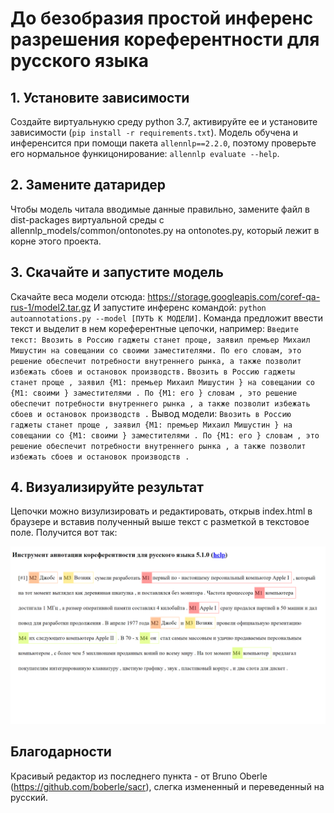 # До безобразия простой инференс разрешения кореферентности для русского языка

## 1. Установите зависимости

Создайте виртуальнукю среду python 3.7, активируйте ее и установите зависимости (`pip install -r requirements.txt`).
Модель обучена и инференсится при помощи пакета `allennlp==2.2.0`, поэтому проверьте его нормальное функицонирование: `allennlp evaluate --help`.

## 2. Замените датаридер

Чтобы модель читала вводимые данные правильно, замените файл в dist-packages виртуальной среды с allennlp_models/common/ontonotes.py на ontonotes.py, который лежит в корне этого проекта.

## 3. Скачайте и запустите модель

Скачайте веса модели отсюда: https://storage.googleapis.com/coref-qa-rus-1/model2.tar.gz
И запустите инференс командой: `python autoannotations.py --model [ПУТЬ К МОДЕЛИ]`.
Команда предложит ввести текст и выделит в нем кореферентные цепочки, например: 
`Введите текст: Ввозить в Россию гаджеты станет проще, заявил премьер Михаил Мишустин на совещании со своими заместителями. По его словам, это решение обеспечит потребности внутреннего рынка, а также позволит избежать сбоев и остановок производств.`
`Ввозить в Россию гаджеты станет проще , заявил {M1: премьер Михаил Мишустин } на совещании со {M1: своими } заместителями . По {M1: его } словам , это решение обеспечит потребности внутреннего рынка , а также позволит избежать сбоев и остановок производств .`
Вывод модели:
`Ввозить в Россию гаджеты станет проще , заявил {M1: премьер Михаил Мишустин } на совещании со {M1: своими } заместителями . По {M1: его } словам , это решение обеспечит потребности внутреннего рынка , а также позволит избежать сбоев и остановок производств .`

## 4. Визуализируйте результат

Цепочки можно визулизировать и редактировать, открыв index.html в браузере и вставив полученный выше текст с разметкой в текстовое поле. Получится вот так:

![build the coreference chains](example.png)

## Благодарности

Красивый редактор из последнего пункта - от Bruno Oberle (https://github.com/boberle/sacr), слегка измененный и переведенный на русский. 


